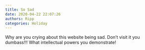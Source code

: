 ```yaml
---
title: So Sad
date: 2020-04-22 22:07:26
authors: Ripp
categories: Holiday
---
```


 Why are you crying about this website being sad. Don’t visit it you dumbass!!! What intellectual powers you demonstrate!